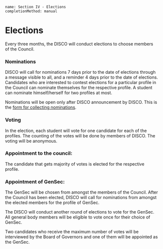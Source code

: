 ```ngMeta
name: Section IV - Elections
completionMethod: manual
```

# Elections

Every three months, the DISCO will conduct elections to choose members of the Council.

### Nominations

DISCO will call for nominations 7 days prior to the date of elections through a message visible to all, and a reminder 4 days prior to the date of elections. Candidates who are interested to contest elections for a particular profile in the Council can nominate themselves for the respective profile. A student can nominate himself/herself for two profiles at most.

Nominations will be open only after DISCO announcement by DISCO. This is the [form for collecting nominations](https://goo.gl/forms/5MgDqDviAdSvI1s12).

### Voting

In the election, each student will vote for one candidate for each of the profiles. The counting of the votes will be done by members of DISCO. The voting will be anonymous.

### Appointment to the council: 

The candidate that gets majority of votes is elected for the respective profile.

### Appointment of GenSec:

The GenSec will be chosen from amongst the members of the Council. After the Council has been elected, DISCO will call for nominations from amongst the elected members for the profile of GenSec. 

The DISCO will conduct another round of elections to vote for the GenSec. All general body members will be eligible to vote once for their choice of GenSec.

Two candidates who receive the maximum number of votes will be interviewed by the Board of Governors and one of them will be appointed as the GenSec.

